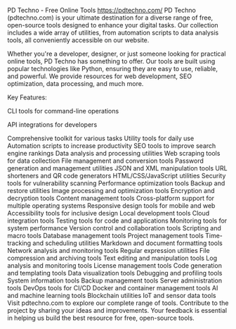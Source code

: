 PD Techno - Free Online Tools https://pdtechno.com/
PD Techno (pdtechno.com) is your ultimate destination for a diverse range of free, open-source tools designed to enhance your digital tasks. Our collection includes a wide array of utilities, from automation scripts to data analysis tools, all conveniently accessible on our website.

Whether you're a developer, designer, or just someone looking for practical online tools, PD Techno has something to offer. Our tools are built using popular technologies like Python, ensuring they are easy to use, reliable, and powerful. We provide resources for web development, SEO optimization, data processing, and much more.


Key Features:

CLI tools for command-line operations

API integrations for developers

Comprehensive toolkit for various tasks
Utility tools for daily use
Automation scripts to increase productivity
SEO tools to improve search engine rankings
Data analysis and processing utilities
Web scraping tools for data collection
File management and conversion tools
Password generation and management utilities
JSON and XML manipulation tools
URL shorteners and QR code generators
HTML/CSS/JavaScript utilities
Security tools for vulnerability scanning
Performance optimization tools
Backup and restore utilities
Image processing and optimization tools
Encryption and decryption tools
Content management tools
Cross-platform support for multiple operating systems
Responsive design tools for mobile and web
Accessibility tools for inclusive design
Local development tools
Cloud integration tools
Testing tools for code and applications
Monitoring tools for system performance
Version control and collaboration tools
Scripting and macro tools
Database management tools
Project management tools
Time-tracking and scheduling utilities
Markdown and document formatting tools
Network analysis and monitoring tools
Regular expression utilities
File compression and archiving tools
Text editing and manipulation tools
Log analysis and monitoring tools
License management tools
Code generation and templating tools
Data visualization tools
Debugging and profiling tools
System information tools
Backup management tools
Server administration tools
DevOps tools for CI/CD
Docker and container management tools
AI and machine learning tools
Blockchain utilities
IoT and sensor data tools
Visit pdtechno.com to explore our complete range of tools. Contribute to the project by sharing your ideas and improvements. Your feedback is essential in helping us build the best resource for free, open-source tools.

